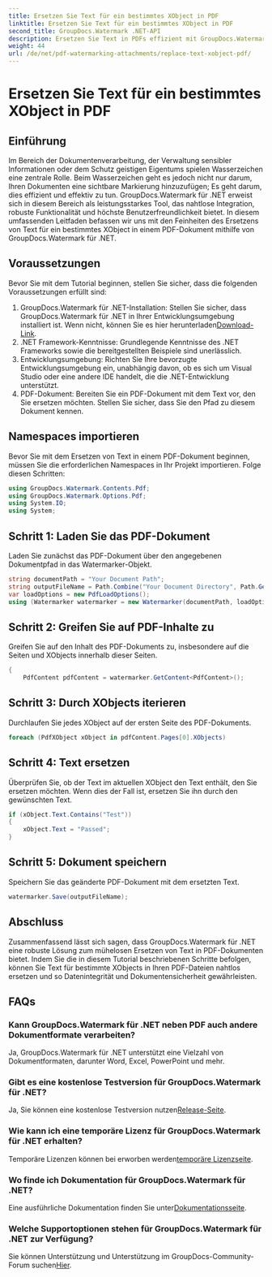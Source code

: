 ```yaml
---
title: Ersetzen Sie Text für ein bestimmtes XObject in PDF
linktitle: Ersetzen Sie Text für ein bestimmtes XObject in PDF
second_title: GroupDocs.Watermark .NET-API
description: Ersetzen Sie Text in PDFs effizient mit GroupDocs.Watermark für .NET. Integrieren Sie Wasserzeichen nahtlos in Ihre .NET-Anwendungen.
weight: 44
url: /de/net/pdf-watermarking-attachments/replace-text-xobject-pdf/
---
```


# Ersetzen Sie Text für ein bestimmtes XObject in PDF

## Einführung
Im Bereich der Dokumentenverarbeitung, der Verwaltung sensibler Informationen oder dem Schutz geistigen Eigentums spielen Wasserzeichen eine zentrale Rolle. Beim Wasserzeichen geht es jedoch nicht nur darum, Ihren Dokumenten eine sichtbare Markierung hinzuzufügen; Es geht darum, dies effizient und effektiv zu tun. GroupDocs.Watermark für .NET erweist sich in diesem Bereich als leistungsstarkes Tool, das nahtlose Integration, robuste Funktionalität und höchste Benutzerfreundlichkeit bietet. In diesem umfassenden Leitfaden befassen wir uns mit den Feinheiten des Ersetzens von Text für ein bestimmtes XObject in einem PDF-Dokument mithilfe von GroupDocs.Watermark für .NET.
## Voraussetzungen
Bevor Sie mit dem Tutorial beginnen, stellen Sie sicher, dass die folgenden Voraussetzungen erfüllt sind:
1.  GroupDocs.Watermark für .NET-Installation: Stellen Sie sicher, dass GroupDocs.Watermark für .NET in Ihrer Entwicklungsumgebung installiert ist. Wenn nicht, können Sie es hier herunterladen[Download-Link](https://releases.groupdocs.com/Watermark/net/).
2. .NET Framework-Kenntnisse: Grundlegende Kenntnisse des .NET Frameworks sowie die bereitgestellten Beispiele sind unerlässlich.
3. Entwicklungsumgebung: Richten Sie Ihre bevorzugte Entwicklungsumgebung ein, unabhängig davon, ob es sich um Visual Studio oder eine andere IDE handelt, die die .NET-Entwicklung unterstützt.
4. PDF-Dokument: Bereiten Sie ein PDF-Dokument mit dem Text vor, den Sie ersetzen möchten. Stellen Sie sicher, dass Sie den Pfad zu diesem Dokument kennen.

## Namespaces importieren
Bevor Sie mit dem Ersetzen von Text in einem PDF-Dokument beginnen, müssen Sie die erforderlichen Namespaces in Ihr Projekt importieren. Folge diesen Schritten:

```csharp
using GroupDocs.Watermark.Contents.Pdf;
using GroupDocs.Watermark.Options.Pdf;
using System.IO;
using System;
```
## Schritt 1: Laden Sie das PDF-Dokument
Laden Sie zunächst das PDF-Dokument über den angegebenen Dokumentpfad in das Watermarker-Objekt.
```csharp
string documentPath = "Your Document Path";
string outputFileName = Path.Combine("Your Document Directory", Path.GetFileName(documentPath));
var loadOptions = new PdfLoadOptions();
using (Watermarker watermarker = new Watermarker(documentPath, loadOptions))
```
## Schritt 2: Greifen Sie auf PDF-Inhalte zu
Greifen Sie auf den Inhalt des PDF-Dokuments zu, insbesondere auf die Seiten und XObjects innerhalb dieser Seiten.
```csharp
{
    PdfContent pdfContent = watermarker.GetContent<PdfContent>();
```
## Schritt 3: Durch XObjects iterieren
Durchlaufen Sie jedes XObject auf der ersten Seite des PDF-Dokuments.
```csharp
foreach (PdfXObject xObject in pdfContent.Pages[0].XObjects)
```
## Schritt 4: Text ersetzen
Überprüfen Sie, ob der Text im aktuellen XObject den Text enthält, den Sie ersetzen möchten. Wenn dies der Fall ist, ersetzen Sie ihn durch den gewünschten Text.
```csharp
if (xObject.Text.Contains("Test"))
{
    xObject.Text = "Passed";
}
```
## Schritt 5: Dokument speichern
Speichern Sie das geänderte PDF-Dokument mit dem ersetzten Text.
```csharp
watermarker.Save(outputFileName);
```

## Abschluss
Zusammenfassend lässt sich sagen, dass GroupDocs.Watermark für .NET eine robuste Lösung zum mühelosen Ersetzen von Text in PDF-Dokumenten bietet. Indem Sie die in diesem Tutorial beschriebenen Schritte befolgen, können Sie Text für bestimmte XObjects in Ihren PDF-Dateien nahtlos ersetzen und so Datenintegrität und Dokumentensicherheit gewährleisten.
## FAQs
### Kann GroupDocs.Watermark für .NET neben PDF auch andere Dokumentformate verarbeiten?
Ja, GroupDocs.Watermark für .NET unterstützt eine Vielzahl von Dokumentformaten, darunter Word, Excel, PowerPoint und mehr.
### Gibt es eine kostenlose Testversion für GroupDocs.Watermark für .NET?
 Ja, Sie können eine kostenlose Testversion nutzen[Release-Seite](https://releases.groupdocs.com/).
### Wie kann ich eine temporäre Lizenz für GroupDocs.Watermark für .NET erhalten?
 Temporäre Lizenzen können bei erworben werden[temporäre Lizenzseite](https://purchase.groupdocs.com/temporary-license/).
### Wo finde ich Dokumentation für GroupDocs.Watermark für .NET?
 Eine ausführliche Dokumentation finden Sie unter[Dokumentationsseite](https://tutorials.groupdocs.com/Watermark/net/).
### Welche Supportoptionen stehen für GroupDocs.Watermark für .NET zur Verfügung?
 Sie können Unterstützung und Unterstützung im GroupDocs-Community-Forum suchen[Hier](https://forum.groupdocs.com/c/watermark/19).